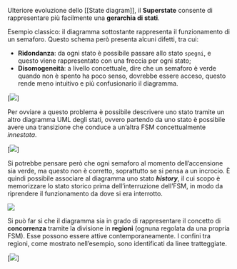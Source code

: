 Ulteriore evoluzione dello [[State diagram]], il **Superstate** consente di rappresentare più facilmente una **gerarchia di stati**.

Esempio classico: il diagramma sottostante rappresenta il funzionamento di un semaforo. 
Questo schema però presenta alcuni difetti, tra cui:
- **Ridondanza**: da ogni stato è possibile passare allo stato `spegni`, e questo viene rappresentato con una freccia per ogni stato;
- **Disomogeneità**: a livello concettuale, dire che un semaforo è verde quando non è spento ha poco senso, dovrebbe essere acceso, questo rende meno intuitivo e più confusionario il diagramma.

[![](https://marcobuster.github.io/sweng/mdbook-plantuml-img/caaeb02245513f0dc37168ebea1b625b6987c4c2.svg)]

Per ovviare a questo problema è possibile descrivere uno stato tramite un altro diagramma UML degli stati, ovvero partendo da uno stato è possibile avere una transizione che conduce a un’altra FSM concettualmente *innestata*.

[![](https://marcobuster.github.io/sweng/mdbook-plantuml-img/02888cd056e834c0bf9c81b30f40e289ec6d214d.svg)]

Si potrebbe pensare però che ogni semaforo al momento dell’accensione sia verde, ma questo non è corretto, soprattutto se si pensa a un incrocio. È quindi possibile associare al diagramma uno stato **_history_**, il cui scopo è memorizzare lo stato storico prima dell’interruzione dell’FSM, in modo da riprendere il funzionamento da dove si era interrotto.

[![](https://marcobuster.github.io/sweng/mdbook-plantuml-img/b19b95b3f85c76167520a40d728ae5ed4db1f4dc.svg)](https://marcobuster.github.io/sweng/mdbook-plantuml-img/b19b95b3f85c76167520a40d728ae5ed4db1f4dc.svg)

Si può far sì che il diagramma sia in grado di rappresentare il concetto di **concorrenza** tramite la divisione in **regioni** (ognuna regolata da una propria FSM). Esse possono essere attive contemporaneamente. I confini tra regioni, come mostrato nell’esempio, sono identificati da linee tratteggiate.

[![](https://marcobuster.github.io/sweng/mdbook-plantuml-img/8e97c48ae2135e92973cfb181b47acfaf3b7470f.svg)]
